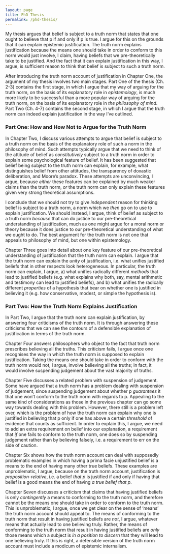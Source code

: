```yaml
---
layout: page
title: PhD Thesis
permalink: /phd-thesis/
---
```


My thesis argues that belief is subject to a truth norm that states that one ought to believe that p if and only if p is true. I argue for this on the grounds that it can explain epistemic justification. The truth norm explains justification because the means one should take in order to conform to this norm would just involve, I claim, having beliefs that we pre-theoretically take to be justified. And the fact that it can explain justification in this way, I argue, is sufficient reason to think that belief is subject to such a truth norm.

After introducing the truth norm account of justification in Chapter One, the argument of my thesis involves two main stages. Part One of the thesis (Ch. 2-3) contains the first stage, in which I argue that my way of arguing for the truth norm, on the basis of its explanatory role in *epistemology*, is much more likely to be successful than a more popular way of arguing for the truth norm, on the basis of its explanatory role in *the philosophy of mind*. Part Two (Ch. 4-7) contains the second stage, in which I argue that the truth norm can indeed explain justification in the way I’ve outlined.

### Part One: How and How Not to Argue for the Truth Norm

In Chapter Two, I discuss various attempts to argue that belief is subject to a truth norm on the basis of the explanatory role of such a norm in the philosophy of mind. Such attempts typically argue that we need to think of the attitude of belief as *constitutively* subject to a truth norm in order to explain some psychological feature of belief. It has been suggested that belief being subject to the truth norm can explain, for example, what distinguishes belief from other attitudes, the transparency of doxastic deliberation, and Moore’s paradox. These attempts are unconvincing, I argue, because *either* these features can be explained by much weaker claims than the truth norm, *or* the truth norm can only explain these features given very strong theoretical assumptions.

I conclude that we should not try to give *independent* reason for thinking belief is subject to a truth norm, a norm which we *then* go on to use to explain justification. We should instead, I argue, think of belief as subject to a truth norm *because* that can do justice to our pre-theoretical understanding of justification, much as one might argue for a moral norm or theory because it does justice to our pre-theoretical understanding of what we ought to do. The best argument for the truth norm is not one that appeals to philosophy of mind, but one within epistemology.

Chapter Three goes into detail about one key feature of our pre-theoretical understanding of justification that the truth norm can explain. I argue that the truth norm can explain the *unity* of justification, i.e. what unifies justified beliefs that in other respects look heterogeneous. In particular, the truth norm can explain, I argue, a) what unifies radically different *methods* that lead to justified beliefs (e.g. what explains why both, say, mental arithmetic and testimony can lead to justified beliefs), and b) what unifies the radically different *properties* of a hypothesis that bear on whether one is justified in believing it (e.g. how conservative, modest, or simple the hypothesis is).

### Part Two: How the Truth Norm Explains Justification

In Part Two, I argue that the truth norm can explain justification, by answering four criticisms of the truth norm. It is through answering these criticisms that we can see the contours of a defensible explanation of justification in terms of the truth norm.

Chapter Four answers philosophers who object to the fact that truth norm prescribes believing all the truths. This criticism fails, I argue once one recognises the way in which the truth norm is supposed to explain justification. Taking the means one should take in order to conform with the truth norm would not, I argue, involve believing all the truths; in fact, it would involve suspending judgement about the vast majority of truths.

Chapter Five discusses a related problem with suspension of judgement. Some have argued that a truth norm has a problem dealing with suspension of judgement, since suspending judgement about whether p *guarantees* it that one won’t conform to the truth norm with regards to p. Appealing to the same kind of considerations as those in the previous chapter can go some way towards dealing with this problem. However, there still is a problem left over, which is the problem of how the truth norm can explain why one is justified in believing that p only if one has above a certain *threshold* of evidence that counts as sufficient. In order to explain this, I argue, we need to add an extra requirement on belief into our explanation, a requirement that *if* one fails to conform to the truth norm, one does so by suspending judgement rather than by believing falsely, i.e. a requirement to err on the side of caution.

Chapter Six shows how the truth norm account can deal with supposedly problematic examples in which having a prima facie unjustified belief is a means to the end of having many other true beliefs. These examples are unproblematic, I argue, because on the truth norm account, justification is *proposition-relative*, i.e. a belief *that p* is justified if and only if having that belief is a good means the end of having *a true belief that p*.

Chapter Seven discusses a criticism that claims that having justified beliefs is only *contingently* a means to conforming to the truth norm, and therefore cannot be the means one should take in order to conform to the truth norm. This is unproblematic, I argue, once we get clear on the sense of ‘means’ the truth norm account should appeal to. The means of conforming to the truth norm that result in having justified beliefs are *not*, I argue, whatever means that actually lead to one believing truly. Rather, the means of conforming to the truth norm that result in having justified beliefs are *only* those means which a subject is *in a position to discern* that they will lead to one believing truly. If this is right, a defensible version of the truth norm account must include a modicum of epistemic internalism.
